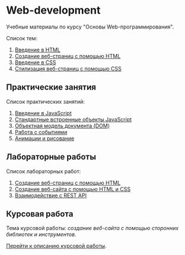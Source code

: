 # Web-development

Учебные материалы по курсу "Основы Web-программирования".

Список тем:
1. [Введение в HTML](01-HTML-1)
2. [Создание веб-страниц с помощью HTML](02-HTML-2)
3. [Введение в CSS](04-CSS-1)
4. [Стилизация веб-страниц с помощью CSS](05-CSS-2)

## Практические занятия

Список практических занятий:
1. [Введение в JavaScript](practice/01-introduction-to-js/README.md)
2. [Стандартные встроенные объекты JavaScript](practice/02-standard-objects/README.md)
3. [Объектная модель документа (DOM)](practice/03-dom/README.md)
4. [Работа с событиями](practice/04-events/README.md)
5. [Анимации и рисование](practice/05-animation-canvas/README.md)

## Лабораторные работы

Список лабораторных работ:
1. [Создание веб-страниц с помощью HTML](labs/lab1.md)
2. [Создание веб-сайта с помощью HTML и CSS](labs/lab2.md)
3. [Взаимодействие с REST API](labs/lab3/README.md)

## Курсовая работа

Тема курсовой работы: *создание веб-сайта с помощью сторонних библиотек и инструментов*.

[Перейти к описанию курсовой работы](final/README.md).